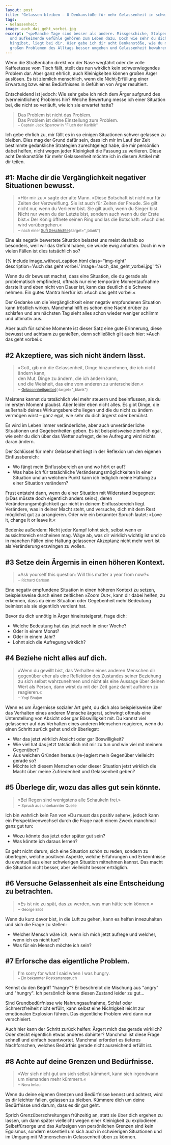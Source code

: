 ```yaml
---
layout: post
title: "Gelassen bleiben – 8 Denkanstöße für mehr Gelassenheit in schwierigen Situationen"
tags:
- Gelassenheit
image: auch_das_geht_vorbei.jpg
excerpt: "<p>Manche Tage sind besser als andere. Missgeschicke, Stolpersteine
  und aufkeimende Gefühle gehören zum Leben dazu. Doch wie sehr du dich dem Ärger
  hingibst, liegt bei dir. Hier gebe ich dir acht Denkanstöße, wie du mit kleinen und
  großen Problemen des Alltags besser umgehen und Gelassenheit bewahren kannst.</p>"
---
```


Wenn die Straßenbahn direkt vor der Nase wegfährt oder die volle Kaffeetasse vom
Tisch fällt, stellt das nun wirklich kein schwerwiegendes Problem dar. Aber ganz
ehrlich, auch Kleinigkeiten können großen Ärger auslösen. Es ist ziemlich
menschlich, wenn die Nicht-Erfüllung einer Erwartung bzw. eines Bedürfnisses in
Gefühlen von Ärger resultiert.

Entscheidend ist jedoch:
Wie sehr gebe ich mich dem Ärger aufgrund des (vermeintlichen) Problems hin?
Welche Bewertung messe ich einer Situation bei, die nicht so verläuft, wie ich
sie erwartet hatte?

> Das Problem ist nicht das Problem.<br/>
> Das Problem ist deine Einstellung zum Problem.<br/>
> <small>– Captain Jack Sparrow in "Fluch der Karibik"</small>

Ich gebe ehrlich zu, mir fällt es in so einigen Situationen schwer gelassen zu
bleiben. Dies mag der Grund dafür sein, dass ich mir im Lauf der Zeit bestimmte
gedankliche Strategien zurechtgelegt habe, die mir persönlich dabei helfen,
nicht wegen jeder Kleinigkeit die Fassung zu verlieren. Diese acht Denkanstöße
für mehr Gelassenheit möchte ich in diesem Artikel mit dir teilen.

## #1: Mache dir die Vergänglichkeit negativer Situationen bewusst.

>»Hör mir zu,« sagte der alte Mann. »Diese Botschaft ist nicht nur für Zeiten
der Verzweiflung. Sie ist auch für Zeiten der Freude. Sie gilt nicht nur, wenn
du Verlierer bist. Sie gilt auch, wenn du Sieger bist. Nicht nur wenn du der
Letzte bist, sondern auch wenn du der Erste bist.« Der König öffnete seinen Ring
und las die Botschaft: »Auch dies wird vorübergehen.«<br/>
– <small>nach einer [Sufi Geschichte](https://soulmates.berlin/soulmates-blog/die-alte-weise-sufi-geschichte-mit-dem-ring/){:target="\_blank"}</small>

Eine als negativ bewertete Situation belastet uns meist deshalb so besonders,
weil wir das Gefühl haben, sie würde ewig anhalten. Doch in wie vielen Fällen
ist dies tatsächlich so?

{% include image_without_caption.html
  class="img-right"
  description='Auch das geht vorbei.'
  image='auch_das_geht_vorbei.jpg'
%}

Wenn du dir bewusst machst, dass eine Situation, die du gerade als problematisch
empfindest, oftmals nur eine temporäre Momentaufnahme darstellt und eben nicht
von Dauer ist, kann das deutlich die Schwere nehmen. Ein gutes Mantra hierfür
ist: »Auch das geht vorbei.«

Der Gedanke um die Vergänglichkeit einer negativ empfundenen Situation kann
tröstlich wirken. Manchmal hilft es schon eine Nacht drüber zu schlafen und am
nächsten Tag sieht alles schon wieder weniger schlimm und ultimativ aus.

Aber auch für schöne Momente ist dieser Satz eine gute Erinnerung, diese bewusst
und achtsam zu genießen, denn schließlich gilt auch hier: »Auch das geht
vorbei.«

## #2 Akzeptiere, was sich nicht ändern lässt.

>»Gott, gib mir die Gelassenheit, Dinge hinzunehmen, die ich nicht ändern kann,<br/>
den Mut, Dinge zu ändern, die ich ändern kann,<br/>
und die Weisheit, das eine vom anderen zu unterscheiden.«<br/>
– <small>[Gelassenheitsgebet](https://de.wikipedia.org/wiki/Gelassenheitsgebet){:target="\_blank"}</small>

Meistens kannst du tatsächlich viel mehr steuern und beeinflussen, als du im
ersten Moment glaubst. Aber leider eben nicht alles. Es gibt Dinge, die außerhalb
deines Wirkungsbereichs liegen und die du nicht zu ändern vermögen wirst – ganz
egal, wie sehr du dich ärgerst oder bemühst.

Es wird im Leben immer veränderliche, aber auch unveränderliche Situationen und
Gegebenheiten geben. Es ist beispielsweise ziemlich egal, wie sehr du dich über
das Wetter aufregst, deine Aufregung wird nichts daran ändern.

Der Schlüssel für mehr Gelassenheit liegt in der Reflexion um den eigenen
Einflussbereich:

* Wo fängt mein Einflussbereich an und wo hört er auf?
* Was habe ich für tatsächliche Veränderungsmöglichkeiten in einer Situation und
an welchem Punkt kann ich lediglich meine Haltung zu einer Situation verändern?

Frust entsteht dann, wenn du einer Situation mit Widerstand begegnest (»Das
müsste doch eigentlich anders sein«), deren Veränderungsmöglichkeit gar nicht in
deinem Einflussbereich liegt. Verändere, was in deiner Macht steht, und versuche,
dich mit dem Rest möglichst gut zu arrangieren.
Oder wie ein bekannter Spruch lautet: »Love it, change it or leave it.«

Bedenke außerdem: Nicht jeder Kampf lohnt sich, selbst wenn er aussichtsreich
erscheinen mag. Wäge ab, was dir wirklich wichtig ist und ob in manchen Fällen
eine Haltung gelassener Akzeptanz nicht mehr wert ist als Veränderung
erzwingen zu wollen.

## #3 Setze dein Ärgernis in einen höheren Kontext.

>»Ask yourself this question: Will this matter a year from now?«<br/>
– <small>Richard Carlson</small>

Eine negativ empfundene Situation in einen höheren Kontext zu setzen,
beispielsweise durch einen zeitlichen »Zoom Out«, kann dir dabei helfen, zu
erkennen, dass du einer Situation oder Gegebenheit mehr Bedeutung beimisst als
sie eigentlich verdient hat.

Bevor du dich unnötig in Ärger hineinsteigerst, frage dich:

* Welche Bedeutung hat das jetzt noch in einer Woche?
* Oder in einem Monat?
* Oder in einem Jahr?
* Lohnt sich die Aufregung wirklich?

## #4 Beziehe nicht alles auf dich.

>»Wenn du gewillt bist, das Verhalten eines anderen Menschen dir gegenüber eher
als eine Reflektion des Zustandes seiner Beziehung zu sich selbst wahrzunehmen
und nicht als eine Aussage über deinen Wert als Person, dann wirst du mit der
Zeit ganz damit aufhören zu reagieren.«<br/>
– <small>Yogi Bhajan</small>

Wenn es um Ärgernisse sozialer Art geht, du dich also beispielsweise über das
Verhalten eines anderen Mensche ärgerst, schwingt oftmals eine Unterstellung von
Absicht oder gar Böswilligkeit mit. Du kannst viel gelassener auf das Verhalten
eines anderen Menschen reagieren, wenn du einen Schritt zurück gehst und dir
überlegst:

* War das jetzt wirklich Absicht oder gar Böswilligkeit?
* Wie viel hat das jetzt tatsächlich mit mir zu tun und wie viel mit meinem
Gegenüber?
* Aus welchen Gründen heraus (re-)agiert mein Gegenüber vielleicht gerade so?
* Möchte ich diesem Menschen oder dieser Situation jetzt wirklich die Macht über
meine Zufriedenheit und Gelassenheit geben?

## #5 Überlege dir, wozu das alles gut sein könnte.

>»Bei Regen sind wenigstens alle Schaukeln frei.»<br/>
– <small>Spruch aus unbekannter Quelle</small>

Ich bin wahrlich kein Fan von »Du musst das positiv sehen«, jedoch kann ein
Perspektivenwechsel durch die Frage nach einem Zweck manchmal ganz gut tun:

* Wozu könnte das jetzt oder später gut sein?
* Was könnte ich daraus lernen?

Es geht nicht darum, sich eine Situation schön zu reden, sondern zu überlegen,
welche positiven Aspekte, welche Erfahrungen und Erkenntnisse du eventuell aus
einer schwierigen Situation mitnehmen kannst. Das macht die Situation nicht
besser, aber vielleicht besser erträglich.

## #6 Versuche Gelassenheit als eine Entscheidung zu betrachten.

>»Es ist nie zu spät, das zu werden, was man hätte sein können.«<br/>
– <small>George Eliot</small>

Wenn du kurz davor bist, in die Luft zu gehen, kann es helfen innezuhalten und
sich die Frage zu stellen:

* Welcher Mensch wäre ich, wenn ich mich jetzt aufrege und welcher, wenn ich es
nicht tue?
* Was für ein Mensch möchte ich sein?

## #7 Erforsche das eigentliche Problem.

> I'm sorry for what I said when I was hungry.<br/>
> <small>– Ein bekannter Postkartenspruch</small>

Kennst du den Begriff "hangry"? Er beschreibt die Mischung aus "angry" und
"hungry". Ich persönlich kenne diesen Zustand leider zu gut...

Sind Grundbedürfnisse wie Nahrungsaufnahme, Schlaf oder Schmerzfreiheit nicht
erfüllt, kann selbst eine Nichtigkeit leicht zur emotionalen Explosion führen.
Das eigentliche Problem wird dann nur verschleiert.

Auch hier kann der Schritt zurück helfen: Ärgert mich das gerade wirklich? Oder
steckt eigentlich etwas anderes dahinter? Manchmal ist diese Frage schnell und
einfach beantwortet. Manchmal erfordert es tieferes Nachforschen, welches
Bedürfnis gerade nicht ausreichend erfüllt ist.

## #8 Achte auf deine Grenzen und Bedürfnisse.

>»Wer sich nicht gut um sich selbst kümmert, kann sich irgendwann um niemanden
mehr kümmern.«<br/>
– <small>Nora Imlau</small>

Wenn du deine eigenen Grenzen und Bedürfnisse kennst und achtest, wird es
dir leichter fallen, gelassen zu bleiben. Kümmere dich um deine Bedürfnisse und
darum, dass es dir gut geht.

Sprich Grenzüberschreitungen frühzeitig an, statt sie über dich ergehen zu
lassen, um dann später vielleicht wegen einer Kleinigkeit zu explodieren.
Selbstfürsorge und das Aufzeigen von persönlichen Grenzen sind kein Egoismus,
sondern essentiell um sich auch in schwierigen Situationen und im Umgang mit
Mitmenschen in Gelassenheit üben zu können.
